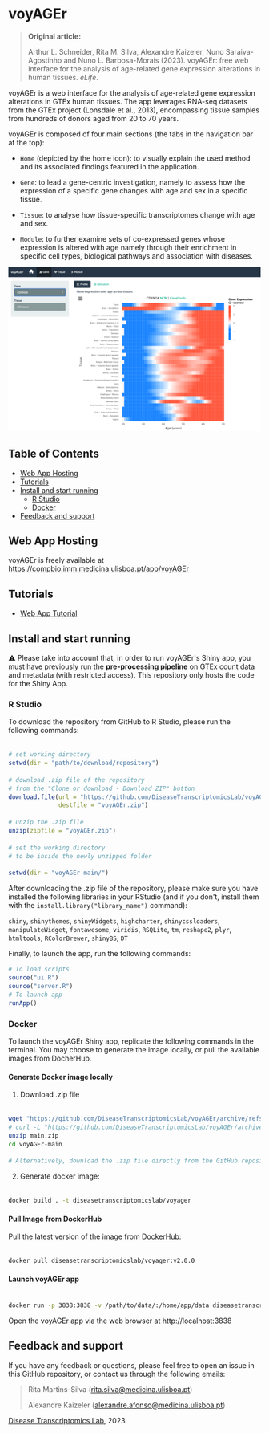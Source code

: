 # voyAGEr

> **Original article:**
>
> Arthur L. Schneider, Rita M. Silva, Alexandre Kaizeler, Nuno Saraiva-Agostinho and Nuno L. Barbosa-Morais (2023). voyAGEr: free web interface for the analysis of age-related gene expression alterations in human tissues. *eLife*.

voyAGEr is a web interface for the analysis of age-related gene expression alterations in GTEx human tissues. The app leverages RNA-seq datasets from the GTEx project (Lonsdale et al., 2013), encompassing tissue samples from hundreds of donors aged from 20 to 70 years.


voyAGEr is composed of four main sections (the tabs in the navigation bar at the top):

-   `Home` (depicted by the home icon): to visually explain the used method and its associated findings featured in the application.

-   `Gene`: to lead a gene-centric investigation, namely to assess how the expression of a specific gene changes with age and sex in a specific tissue.

-   `Tissue`: to analyse how tissue-specific transcriptomes change with age and sex.

-   `Module`: to further examine sets of co-expressed genes whose expression is altered with age namely through their enrichment in specific cell types, biological pathways and association with diseases.

![](www/Screenshot_voyAGEr.png)


## Table of Contents 
* [Web App Hosting](#web-app-hosting)
* [Tutorials](#tutorials)
* [Install and start running](#install-and-start-running) 
    * [R Studio](#r-studio)
    * [Docker](#docker)
* [Feedback and support](#feedback-and-support) 

## Web App Hosting

voyAGEr is freely available at <https://compbio.imm.medicina.ulisboa.pt/app/voyAGEr>

## Tutorials

-   [Web App Tutorial](https://diseasetranscriptomicslab.github.io/voyAGEr/www/voyAGEr-WebAppTutorial.html)

## Install and start running

⚠️ Please take into account that, in order to run voyAGEr's Shiny app, you must have previously run the **pre-processing pipeline** on GTEx count data and metadata (with restricted access). This repository only hosts the code for the Shiny App.

### R Studio

To download the repository from GitHub to R Studio, please run the following commands:

```r

# set working directory
setwd(dir = "path/to/download/repository")

# download .zip file of the repository
# from the "Clone or download - Download ZIP" button
download.file(url = "https://github.com/DiseaseTranscriptomicsLab/voyAGEr/archive/refs/heads/main.zip" , 
              destfile = "voyAGEr.zip")

# unzip the .zip file
unzip(zipfile = "voyAGEr.zip")

# set the working directory
# to be inside the newly unzipped folder

setwd(dir = "voyAGEr-main/")

```

After downloading the .zip file of the repository, please make sure you have installed the following libraries in your RStudio (and if you don't, install them with the `install.library("library_name")` command):

`shiny`, `shinythemes`, `shinyWidgets`, `highcharter`, `shinycssloaders`, `manipulateWidget`, `fontawesome`, `viridis`, `RSQLite`, `tm`, `reshape2`, `plyr`, `htmltools`, `RColorBrewer`, `shinyBS`, `DT`

Finally, to launch the app, run the following commands:

```r
# To load scripts
source("ui.R") 
source("server.R")
# To launch app
runApp()
```


### Docker 

To launch the voyAGEr Shiny app, replicate the following commands in the terminal. You may choose to generate the image locally, or pull the available images from DocherHub.

#### Generate Docker image locally

1. Download .zip file

```bash

wget "https://github.com/DiseaseTranscriptomicsLab/voyAGEr/archive/refs/heads/main.zip"
# curl -L "https://github.com/DiseaseTranscriptomicsLab/voyAGEr/archive/refs/heads/main.zip" -o main.zip
unzip main.zip
cd voyAGEr-main

# Alternatively, download the .zip file directly from the GitHub repository page, and unzip manually

```

2. Generate docker image:

```bash

docker build . -t diseasetranscriptomicslab/voyager

```

#### Pull Image from DockerHub

Pull the latest version of the image from [DockerHub](https://hub.docker.com/repository/docker/diseasetranscriptomicslab/voyager/general):

```bash

docker pull diseasetranscriptomicslab/voyager:v2.0.0

```

#### Launch voyAGEr app
 
```bash

docker run -p 3838:3838 -v /path/to/data/:/home/app/data diseasetranscriptomicslab/voyager:v2.0.0

```
Open the voyAGEr app via the web browser at http://localhost:3838



## Feedback and support

If you have any feedback or questions, please feel free to open an issue in this GitHub repository, or contact us through the following emails:

> Rita Martins-Silva ([rita.silva\@medicina.ulisboa.pt](mailto:rita.silva@medicina.ulisboa.pt))
>
> Alexandre Kaizeler ([alexandre.afonso\@medicina.ulisboa.pt](mailto:alexandre.afonso@medicina.ulisboa.pt))

[Disease Transcriptomics Lab](https://imm.medicina.ulisboa.pt/group/distrans), 2023


